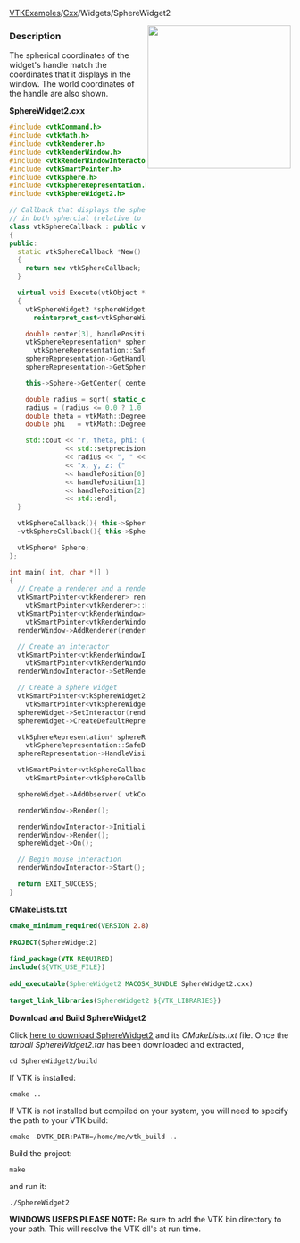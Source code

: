 [VTKExamples](Home)/[Cxx](Cxx)/Widgets/SphereWidget2

<img align="right" src="https://github.com/lorensen/VTKExamples/raw/master/Testing/Baseline/Widgets/TestSphereWidget2.png" width="256" />

### Description
The spherical coordinates of the widget's handle match the coordinates that it displays in the window.
The world coordinates of the handle are also shown.

**SphereWidget2.cxx**
```c++
#include <vtkCommand.h>
#include <vtkMath.h>
#include <vtkRenderer.h>
#include <vtkRenderWindow.h>
#include <vtkRenderWindowInteractor.h>
#include <vtkSmartPointer.h>
#include <vtkSphere.h>
#include <vtkSphereRepresentation.h>
#include <vtkSphereWidget2.h>

// Callback that displays the sphere widget's spherical handle postion
// in both sphercial (relative to the widget's center) and cartesian global coordinates
class vtkSphereCallback : public vtkCommand
{
public:
  static vtkSphereCallback *New()
  {
    return new vtkSphereCallback;
  }

  virtual void Execute(vtkObject *caller, unsigned long, void*)
  {
    vtkSphereWidget2 *sphereWidget =
      reinterpret_cast<vtkSphereWidget2*>(caller);

    double center[3], handlePosition[3];
    vtkSphereRepresentation* sphereRepresentation =
      vtkSphereRepresentation::SafeDownCast( sphereWidget->GetRepresentation() );
    sphereRepresentation->GetHandlePosition( handlePosition );
    sphereRepresentation->GetSphere( this->Sphere );

    this->Sphere->GetCenter( center );

    double radius = sqrt( static_cast<double>(vtkMath::Distance2BetweenPoints( center, handlePosition ) ) );
    radius = (radius <= 0.0 ? 1.0 : radius );
    double theta = vtkMath::DegreesFromRadians( atan2( ( handlePosition[1] - center[1] ), ( handlePosition[0] - center[0] ) ) );
    double phi   = vtkMath::DegreesFromRadians( acos( ( handlePosition[2] - center[2] ) / radius ) );

    std::cout << "r, theta, phi: ("
              << std::setprecision(3)
              << radius << ", " << theta << ", " << phi << ") "
              << "x, y, z: ("
              << handlePosition[0] << ", "
              << handlePosition[1] << ", "
              << handlePosition[2] << ") "
              << std::endl;
  }

  vtkSphereCallback(){ this->Sphere = vtkSphere::New(); }
  ~vtkSphereCallback(){ this->Sphere->Delete(); }

  vtkSphere* Sphere;
};

int main( int, char *[] )
{
  // Create a renderer and a render window
  vtkSmartPointer<vtkRenderer> renderer =
    vtkSmartPointer<vtkRenderer>::New();
  vtkSmartPointer<vtkRenderWindow> renderWindow =
    vtkSmartPointer<vtkRenderWindow>::New();
  renderWindow->AddRenderer(renderer);

  // Create an interactor
  vtkSmartPointer<vtkRenderWindowInteractor> renderWindowInteractor =
    vtkSmartPointer<vtkRenderWindowInteractor>::New();
  renderWindowInteractor->SetRenderWindow(renderWindow);

  // Create a sphere widget
  vtkSmartPointer<vtkSphereWidget2> sphereWidget =
    vtkSmartPointer<vtkSphereWidget2>::New();
  sphereWidget->SetInteractor(renderWindowInteractor);
  sphereWidget->CreateDefaultRepresentation();

  vtkSphereRepresentation* sphereRepresentation =
    vtkSphereRepresentation::SafeDownCast( sphereWidget->GetRepresentation() );
  sphereRepresentation->HandleVisibilityOn();

  vtkSmartPointer<vtkSphereCallback> sphereCallback =
    vtkSmartPointer<vtkSphereCallback>::New();

  sphereWidget->AddObserver( vtkCommand::InteractionEvent, sphereCallback );

  renderWindow->Render();

  renderWindowInteractor->Initialize();
  renderWindow->Render();
  sphereWidget->On();

  // Begin mouse interaction
  renderWindowInteractor->Start();

  return EXIT_SUCCESS;
}
```
**CMakeLists.txt**
```cmake
cmake_minimum_required(VERSION 2.8)
 
PROJECT(SphereWidget2)
 
find_package(VTK REQUIRED)
include(${VTK_USE_FILE})
 
add_executable(SphereWidget2 MACOSX_BUNDLE SphereWidget2.cxx)
 
target_link_libraries(SphereWidget2 ${VTK_LIBRARIES})
```

**Download and Build SphereWidget2**

Click [here to download SphereWidget2](https://github.com/lorensen/VTKWikiExamplesTarballs/raw/master/SphereWidget2.tar) and its *CMakeLists.txt* file.
Once the *tarball SphereWidget2.tar* has been downloaded and extracted,
```
cd SphereWidget2/build 
```
If VTK is installed:
```
cmake ..
```
If VTK is not installed but compiled on your system, you will need to specify the path to your VTK build:
```
cmake -DVTK_DIR:PATH=/home/me/vtk_build ..
```
Build the project:
```
make
```
and run it:
```
./SphereWidget2
```
**WINDOWS USERS PLEASE NOTE:** Be sure to add the VTK bin directory to your path. This will resolve the VTK dll's at run time.

